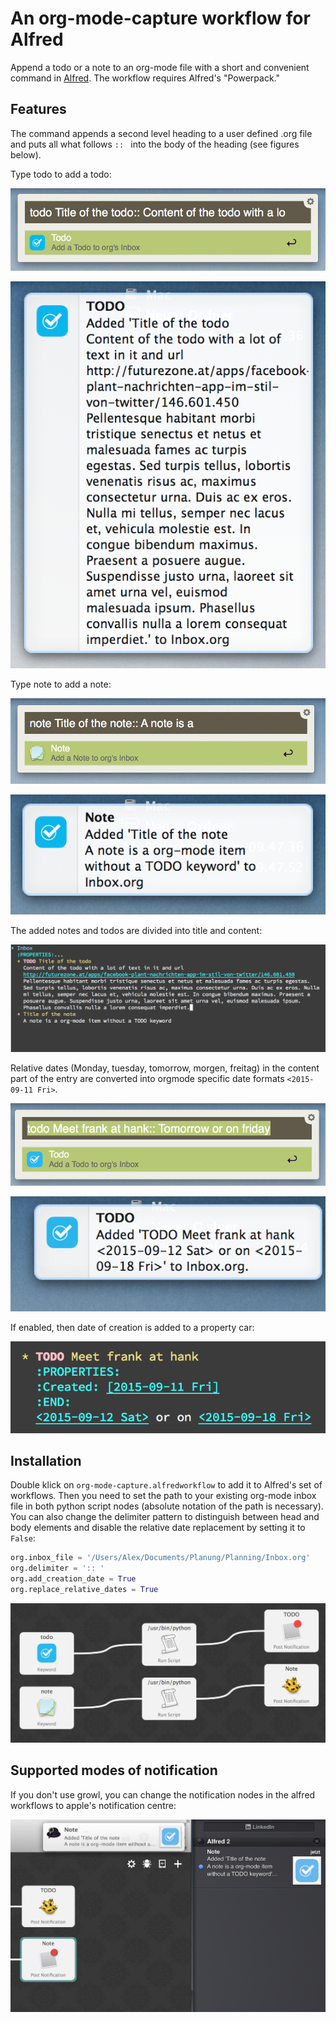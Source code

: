 # An org-mode-capture workflow for Alfred
Append a todo or a note to an org-mode file with a short and convenient command in [Alfred](https://www.alfredapp.com/). The workflow requires Alfred's "Powerpack."

## Features
The command appends a second level heading to a user defined .org file and puts all what follows `:: ` into the body of the heading (see figures below).

Type todo to add a todo:

![Capture a todo](images/todo-capture.png)

![Capture a todo](images/todo-notification.png)


Type note to add a note:

![Capture a note](images/note-capture.png)

![Capture a note](images/note-notification.png)


The added notes and todos are divided into title and content:

![Capture a note](images/result.png)


Relative dates (Monday, tuesday, tomorrow, morgen, freitag) in the content part of the entry are converted into orgmode specific date formats `<2015-09-11 Fri>`.

![Relative dates in Alfred](images/date_replacement-01.png)

![become orgmode dates](images/date_replacement-02.png)


If enabled, then date of creation is added to a property car:

![Date of creation](images/creation_date.png)


## Installation
Double klick on `org-mode-capture.alfredworkflow` to add it to Alfred's set of workflows. Then you need to set the path to your existing org-mode inbox file in both python script nodes (absolute notation of the path is necessary). You can also change the delimiter pattern to distinguish between head and body elements and disable the relative date replacement by setting it to `False`:

```python
org.inbox_file = '/Users/Alex/Documents/Planung/Planning/Inbox.org'
org.delimiter = ':: '
org.add_creation_date = True
org.replace_relative_dates = True
```

![Edit the python script nodes within Alfred](images/workflow.png)

## Supported modes of notification

If you don't use growl, you can change the notification nodes in the alfred workflows to apple's notification centre:

![Notification system](images/supported_notificaitons.png)
